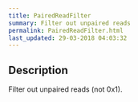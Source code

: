 ```yaml
---
title: PairedReadFilter
summary: Filter out unpaired reads
permalink: PairedReadFilter.html
last_updated: 29-03-2018 04:03:32
---
```


## Description

Filter out unpaired reads (not 0x1).

